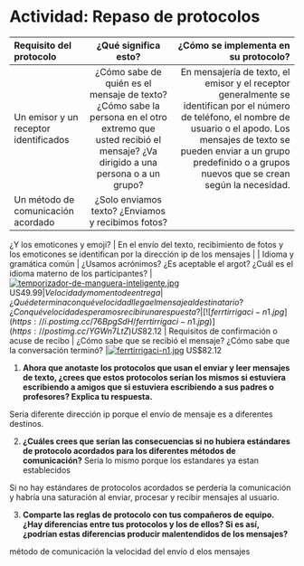 # Actividad: Repaso de protocolos 

| Requisito del protocolo   | ¿Qué significa esto?   | ¿Cómo se implementa en su protocolo?  |
| :------------ |:---------------:| -----:|
| Un emisor y un receptor identificados | ¿Cómo sabe de quién es el mensaje de texto? ¿Cómo sabe la persona en el otro extremo que usted recibió el mensaje? ¿Va dirigido a una persona o a un grupo?  |En mensajería de texto, el emisor y el receptor generalmente se identifican por el número de teléfono, el nombre de usuario o el apodo. Los mensajes de texto se pueden enviar a un grupo predefinido o a grupos nuevos que se crean según la necesidad.  |
| Un método de comunicación acordado |  ¿Solo enviamos texto? ¿Enviamos y recibimos fotos? 
¿Y los emoticones y emoji? 
   |   En el envío del texto, recibimiento de fotos y los emoticones se identifican por la dirección ip de los mensajes |
| Idioma y gramática común  |  ¿Usamos acrónimos? ¿Es aceptable el argot? ¿Cuál es el idioma materno de los participantes?  |  [![temporizador-de-manguera-inteligente.jpg](https://i.postimg.cc/fyJkKTrX/temporizador-de-manguera-inteligente.jpg)](https://postimg.cc/30QKr77J) US$49.99
| Velocidad y momento de entrega |    ¿Qué determina con qué velocidad llega el mensaje al destinatario? ¿Con qué velocidad esperamos recibir una respuesta?  |[![ferrtirrigaci-n1.jpg](https://i.postimg.cc/76BpgSdH/ferrtirrigaci-n1.jpg)](https://postimg.cc/YGWn7LtZ) US$82.12 
| Requisitos de confirmación o acuse de recibo  |    ¿Cómo sabe que se recibió el mensaje? ¿Cómo sabe que la conversación terminó?  |[![ferrtirrigaci-n1.jpg](https://i.postimg.cc/76BpgSdH/ferrtirrigaci-n1.jpg)](https://postimg.cc/YGWn7LtZ) US$82.12
                


1.	**Ahora que anotaste los protocolos que usan el enviar y leer mensajes de texto, ¿crees que estos protocolos serían los mismos si estuviera escribiendo a amigos que si estuviera escribiendo a sus padres o profesores? Explica tu respuesta.** 

 Seria diferente dirección ip porque el envío de mensaje es a diferentes destinos.
 
2.	**¿Cuáles crees que serían las consecuencias si no hubiera estándares de protocolo acordados para los diferentes métodos de comunicación?**
   Sería lo mismo porque los estandares ya estan establecidos

 Si no hay estándares de protocolos acordados se perdería la comunicación y habría una saturación al enviar, procesar y recibir mensajes al usuario.
 
3.	**Comparte las reglas de protocolo con tus compañeros de equipo. ¿Hay diferencias entre tus protocolos y los de ellos? Si es así, ¿podrían estas diferencias producir malentendidos de los mensajes?**

método de comunicación 
la velocidad del envío d elos mensajes 





 
